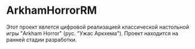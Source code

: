 # ArkhamHorrorRM
 Этот проект явлется цифровой реализацией классической 
 настольной игры "Arkham Horror" (рус. "Ужас Аркхема").
Проект находится на ранней стадии разработки.
